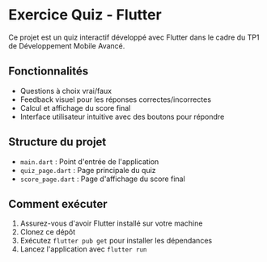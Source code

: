 # Exercice Quiz - Flutter

Ce projet est un quiz interactif développé avec Flutter dans le cadre du TP1 de Développement Mobile Avancé.

## Fonctionnalités

- Questions à choix vrai/faux
- Feedback visuel pour les réponses correctes/incorrectes
- Calcul et affichage du score final
- Interface utilisateur intuitive avec des boutons pour répondre

## Structure du projet

- `main.dart` : Point d'entrée de l'application
- `quiz_page.dart` : Page principale du quiz
- `score_page.dart` : Page d'affichage du score final

## Comment exécuter

1. Assurez-vous d'avoir Flutter installé sur votre machine
2. Clonez ce dépôt
3. Exécutez `flutter pub get` pour installer les dépendances
4. Lancez l'application avec `flutter run`
